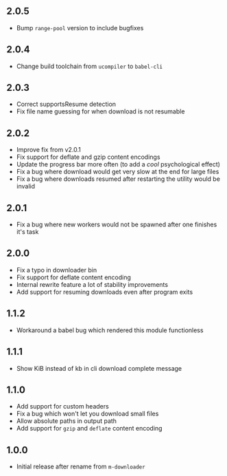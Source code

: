 ## 2.0.5

- Bump `range-pool` version to include bugfixes

## 2.0.4

- Change build toolchain from `ucompiler` to `babel-cli`

## 2.0.3

- Correct supportsResume detection
- Fix file name guessing for when download is not resumable

## 2.0.2

- Improve fix from v2.0.1
- Fix support for deflate and gzip content encodings
- Update the progress bar more often (to add a *cool* psychological effect)
- Fix a bug where download would get very slow at the end for large files
- Fix a bug where downloads resumed after restarting the utility would be invalid

## 2.0.1

- Fix a bug where new workers would not be spawned after one finishes it's task

## 2.0.0

- Fix a typo in downloader bin
- Fix support for deflate content encoding
- Internal rewrite feature a lot of stability improvements
- Add support for resuming downloads even after program exits

## 1.1.2

- Workaround a babel bug which rendered this module functionless

## 1.1.1

- Show KiB instead of kb in cli download complete message

## 1.1.0

- Add support for custom headers
- Fix a bug which won't let you download small files
- Allow absolute paths in output path
- Add support for `gzip` and `deflate` content encoding

## 1.0.0

- Initial release after rename from `m-downloader`
